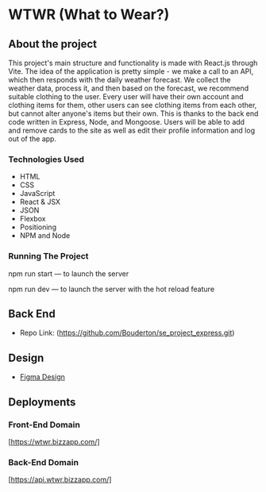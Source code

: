 # WTWR (What to Wear?)

## About the project

This project's main structure and functionality is made with React.js through Vite.
The idea of the application is pretty simple - we make a call to an API, which then responds with the daily weather forecast. We collect the weather data, process it, and then based on the forecast, we recommend suitable clothing to the user. Every user will have their own account and clothing items for them, other users can see clothing items from each other, but cannot alter anyone's items but their own. This is thanks to the back end code written in Express, Node, and Mongoose. Users will be able to add and remove cards to the site as well as edit their profile information and log out of the app.

### Technologies Used

- HTML
- CSS
- JavaScript
- React & JSX
- JSON
- Flexbox
- Positioning
- NPM and Node

### Running The Project

npm run start — to launch the server

npm run dev — to launch the server with the hot reload feature

## Back End

- Repo Link: (https://github.com/Bouderton/se_project_express.git)

## Design

- [Figma Design](https://www.figma.com/file/DTojSwldenF9UPKQZd6RRb/Sprint-10%3A-WTWR)

## Deployments

### Front-End Domain

[https://wtwr.bizzapp.com/]

### Back-End Domain

[https://api.wtwr.bizzapp.com/]
